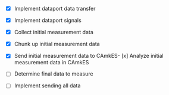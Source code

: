 - [x] Implement dataport data transfer
- [x] Implement dataport signals
- [x] Collect initial measurement data
- [x] Chunk up initial measurement data
- [x] Send initial measurement data to CAmkES- [x] Analyze initial measurement data in CAmkES
- [ ] Determine final data to measure
- [ ] Implement sending all data

